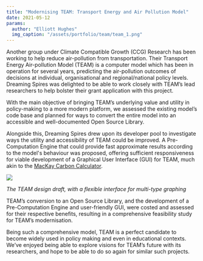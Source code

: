 ```yaml
---
title: "Modernising TEAM: Transport Energy and Air Pollution Model"
date: 2021-05-12
params:
  author: "Elliott Hughes"
  img_caption: "/assets/portfolio/team/team_1.png"
---
```


Another group under Climate Compatible Growth (CCG) Research has been working to help reduce air-pollution from transportation.
Their Transport Energy Air-pollution Model (TEAM) is a computer model which has been in operation for several years, predicting the air-pollution outcomes of decisions at individual, organisational and regional/national policy levels.
Dreaming Spires was delighted to be able to work closely with TEAM’s lead researchers to help bolster their grant application with this project.

With the main objective of bringing TEAM’s underlying value and utility in policy-making to a more modern platform, we assessed the existing model’s code base and planned for ways to convert the entire model into an accessible and well-documented Open Source Library.

Alongside this, Dreaming Spires drew upon its developer pool to investigate ways the utility and accessibility of TEAM could be improved.
A Pre-Computation Engine that could provide fast approximate results according to the model's behaviour was proposed, offering sufficient responsiveness for viable development of a Graphical User Interface (GUI) for TEAM, much akin to the [MacKay Carbon Calculator](https://mackaycarboncalculator.beis.gov.uk/overview/emissions-and-primary-energy-consumption).

<img src="/assets/portfolio/team/team_1.png">

_The TEAM design draft, with a flexible interface for multi-type graphing_

TEAM’s conversion to an Open Source Library, and the development of a Pre-Computation Engine and user-friendly GUI, were costed and assessed for their respective benefits, resulting in a comprehensive feasibility study for TEAM’s modernisation.

Being such a comprehensive model, TEAM is a perfect candidate to become widely used in policy making and even in educational contexts.
We’ve enjoyed being able to explore visions for TEAM’s future with its researchers, and hope to be able to do so again for similar such projects.
